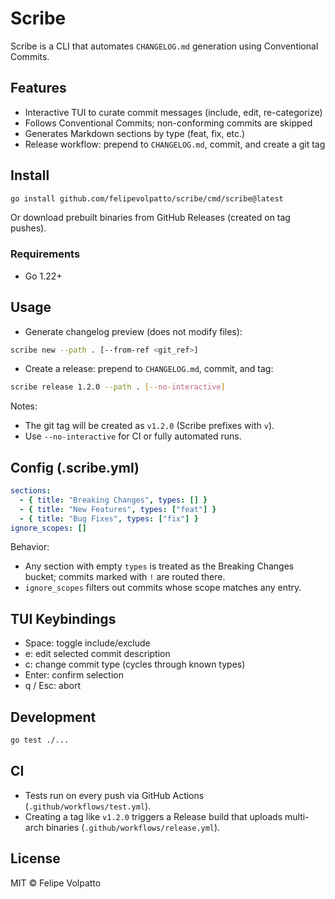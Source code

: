 # Scribe

Scribe is a CLI that automates `CHANGELOG.md` generation using Conventional Commits.

## Features

- Interactive TUI to curate commit messages (include, edit, re-categorize)
- Follows Conventional Commits; non-conforming commits are skipped
- Generates Markdown sections by type (feat, fix, etc.)
- Release workflow: prepend to `CHANGELOG.md`, commit, and create a git tag

## Install

```bash
go install github.com/felipevolpatto/scribe/cmd/scribe@latest
```

Or download prebuilt binaries from GitHub Releases (created on tag pushes).

### Requirements

- Go 1.22+

## Usage

- Generate changelog preview (does not modify files):
```bash
scribe new --path . [--from-ref <git_ref>]
```

- Create a release: prepend to `CHANGELOG.md`, commit, and tag:
```bash
scribe release 1.2.0 --path . [--no-interactive]
```
Notes:
- The git tag will be created as `v1.2.0` (Scribe prefixes with `v`).
- Use `--no-interactive` for CI or fully automated runs.

## Config (.scribe.yml)

```yaml
sections:
  - { title: "Breaking Changes", types: [] }
  - { title: "New Features", types: ["feat"] }
  - { title: "Bug Fixes", types: ["fix"] }
ignore_scopes: []
```

Behavior:
- Any section with empty `types` is treated as the Breaking Changes bucket; commits marked with `!` are routed there.
- `ignore_scopes` filters out commits whose scope matches any entry.

## TUI Keybindings

- Space: toggle include/exclude
- e: edit selected commit description
- c: change commit type (cycles through known types)
- Enter: confirm selection
- q / Esc: abort

## Development

```bash
go test ./...
```

## CI

- Tests run on every push via GitHub Actions (`.github/workflows/test.yml`).
- Creating a tag like `v1.2.0` triggers a Release build that uploads multi-arch binaries (`.github/workflows/release.yml`).

## License

MIT © Felipe Volpatto
